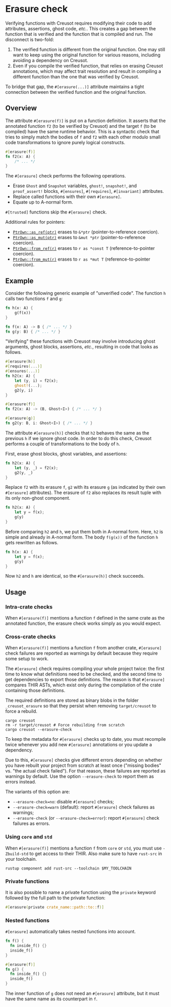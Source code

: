 # Erasure check

Verifying functions with Creusot requires modifying their code to add attributes, assertions, ghost code, *etc.*.
This creates a gap between the function that is verified and the function that is compiled and run.
The disconnect is two-fold:

1. The verified function is different from the original function.
   One may still want to keep using the original function for various reasons,
   including avoiding a dependency on Creusot.
2. Even if you compile the verified function, that relies on erasing Creusot annotations,
   which may affect trait resolution and result in compiling a different function
   than the one that was verified by Creusot.

To bridge that gap, the `#[erasure(...)]` attribute maintains a tight connection
between the verified function and the original function.

## Overview

The attribute `#[erasure(f)]` is put on a function definition.
It asserts that the annotated function `f2` (to be verified by Creusot) and the target `f`
(to be compiled) have the same runtime behavior.
This is a syntactic check that tries to simply match the bodies of `f` and `f2` with each other
modulo small code transformations to ignore purely logical constructs.

```rust
#[erasure(f)]
fn f2(x: A) {
    /* ... */
}
```

The `#[erasure]` check performs the following operations.

- Erase `Ghost` and `Snapshot` variables, `ghost!`, `snapshot!`, and `proof_assert!` blocks,
  `#[ensures]`, `#[requires]`, `#[invariant]` attributes.
- Replace called functions with their own `#[erasure]`.
- Equate up to A-normal form.

`#[trusted]` functions skip the `#[erasure]` check.

Additional rules for pointers:

- [`PtrOwn::as_ref(ptr)`](https://creusot-rs.github.io/creusot/doc/creusot_contracts/ghost/struct.PtrOwn.html#method.as_ref) erases to `&*ptr` (pointer-to-reference coercion).
- [`PtrOwn::as_mut(ptr)`](https://creusot-rs.github.io/creusot/doc/creusot_contracts/ghost/struct.PtrOwn.html#method.as_mut) erases to `&mut *ptr` (pointer-to-reference coercion).
- [`PtrOwn::from_ref(r)`](https://creusot-rs.github.io/creusot/doc/creusot_contracts/ghost/struct.PtrOwn.html#method.from_ref) erases to `r as *const T` (reference-to-pointer coercion).
- [`PtrOwn::from_mut(r)`](https://creusot-rs.github.io/creusot/doc/creusot_contracts/ghost/struct.PtrOwn.html#method.from_mut) erases to `r as *mut T` (reference-to-pointer coercion).

## Example

Consider the following generic example of "unverified code".
The function `h` calls two functions `f` and `g`:

```rust
fn h(x: A) {
    g(f(x))
}

fn f(x: A) -> B { /* ... */ }
fn g(y: B) { /* ... */ }
```

"Verifying" these functions with Creusot may involve introducing ghost arguments,
ghost blocks, assertions, *etc.*, resulting in code that looks as follows.

```rust
#[erasure(h)]
#[requires(...)]
#[ensures(...)]
fn h2(x: A) {
    let (y, i) = f2(x);
    ghost!(...);
    g2(y, i)
}

#[erasure(f)]
fn f2(x: A) -> (B, Ghost<I>) { /* ... */ }

#[erasure(g)]
fn g2(y: B, i: Ghost<I>) { /* ... */ }
```

The attribute `#[erasure(h)]` checks that `h2` behaves the same as the previous `h` if we ignore ghost code.
In order to do this check, Creusot performs a couple of transformations to the body of `h`.

First, erase ghost blocks, ghost variables, and assertions:

```rust
fn h2(x: A) {
    let (y, _) = f2(x);
    g2(y, _)
}
```

Replace `f2` with its erasure `f`, `g2` with its erasure `g` (as indicated by their own `#[erasure]` attributes).
The erasure of `f2` also replaces its result tuple with its only non-ghost component.

```rust
fn h2(x: A) {
    let y = f(x);
    g(y)
}
```

Before comparing `h2` and `h`, we put them both in A-normal form. Here, `h2` is simple and already in A-normal form.
The body `f(g(x))` of the function `h` gets rewritten as follows.

```rust
fn h(x: A) {
    let y = f(x);
    g(y)
}
```

Now `h2` and `h` are identical, so the `#[erasure(h)]` check succeeds.

## Usage

### Intra-crate checks

When `#[erasure(f)]` mentions a function `f` defined in the same crate
as the annotated function, the erasure check works simply as you would expect.

### Cross-crate checks

When `#[erasure(f)]` mentions a function `f` from another crate,
`#[erasure]` check failures are reported as warnings by default
because they require some setup to work.

The `#[erasure]` check requires compiling your whole project twice: the first time to know what definitions
need to be checked, and the second time to get dependencies to export those definitions. The reason is that
`#[erasure]` compares THIR ASTs, which exist only during the compilation of the crate containing those definitions.

The required definitions are stored as binary blobs in the folder `_creusot_erasure` so that they persist
when removing `target/creusot` to force a rebuild.

```
cargo creusot
rm -r target/creusot # Force rebuilding from scratch
cargo creusot --erasure-check
```

To keep the metadata for `#[erasure]` checks up to date, you must recompile twice whenever you add new
`#[erasure]` annotations or you update a dependency.

Due to this, `#[erasure]` checks give different errors depending on whether you have rebuilt your
project from scratch at least once ("missing bodies" vs. "the actual check failed").
For that reason, these failures are reported as warnings by default.
Use the option `--erasure-check` to report them as errors instead.

The variants of this option are:

- `--erasure-check=no`: disable `#[erasure]` checks;
- `--erasure-check=warn` (default): report `#[erasure]` check failures as warnings;
- `--erasure-check` (or `--erasure-check=error`): report `#[erasure]` check failures as errors.

### Using `core` and `std`

When `#[erasure(f)]` mentions a function `f` from `core` or `std`, you must use
`-Zbuild-std` to get access to their THIR. Also make sure to have `rust-src` in your toolchain.

```
rustup component add rust-src --toolchain $MY_TOOLCHAIN
```

### Private functions

It is also possible to name a private function using the `private` keyword
followed by the full path to the private function:

```rust
#[erasure(private crate_name::path::to::f)]
```

### Nested functions

`#[erasure]` automatically takes nested functions into account.

```rust
fn f() {
  fn inside_f() {}
  inside_f()
}

#[erasure(f)]
fn g() {
  fn inside_f() {}
  inside_f()
}
```

The inner function of `g` does not need an `#[erasure]` attribute,
but it must have the same name as its counterpart in `f`.
